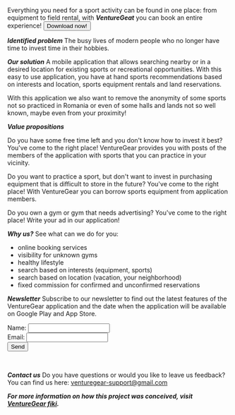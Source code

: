 Everything you need for a sport activity can be found in one place: from equipment to field rental, with ***VentureGeat*** you can book an entire experience!
  <button type="button" onclick="downloadFcn()">Download now!</button> 


***Identified problem***
The busy lives of modern people who no longer have time to invest time in their hobbies.

***Our solution***
A mobile application that allows searching nearby or in a desired location for existing sports or recreational opportunities. With this easy to use application, you have at hand sports recommendations based on interests and location, sports equipment rentals and land reservations.

With this application we also want to remove the anonymity of some sports not so practiced in Romania or even of some halls and lands not so well known, maybe even from your proximity!

***Value propositions***

Do you have some free time left and you don't know how to invest it best? You've come to the right place! VentureGear provides you with posts of the members of the application with sports that you can practice in your vicinity.

Do you want to practice a sport, but don't want to invest in purchasing equipment that is difficult to store in the future? You've come to the right place! With VentureGear you can borrow sports equipment from application members.

Do you own a gym or gym that needs advertising? You've come to the right place! Write your ad in our application!


***Why us?***
See what can we do for you: 
- online booking services
- visibility for unknown gyms
- healthy lifestyle
- search based on interests (equipment, sports)
- search based on location (vacation, your neighborhood)
- fixed commission for confirmed and unconfirmed reservations


***Newsletter***
Subscribe to our newsletter to find out the latest features of the VentureGear application and the date when the application will be available on Google Play and  App Store.
<form>
  <label for="name">Name: </label>
  <input type="text" id="name" name="name"><br>
  <label for="email">Email: </label>
  <input type="text" id="email" name="email"><br>
  <input type="submit" value="Send">
</form><br>

***Contact us***
Do you have questions or would you like to leave us feedback?
You can find us here: [venturegear-support@gmail.com](mailto:caloianu.georgiana97@gmail.com)


***For more information on how this project was conceived, visit [VentureGear fiki](https://website128658.nicepage.io/VentureGear.html).***

<script>
  
  let downloadFcn = function() {
    alert("Not available yet! Please complete newsletter :) Have a great day!");
   }
  
 $("form").submit(function(){
  alert("Submitted");
});
</script>
